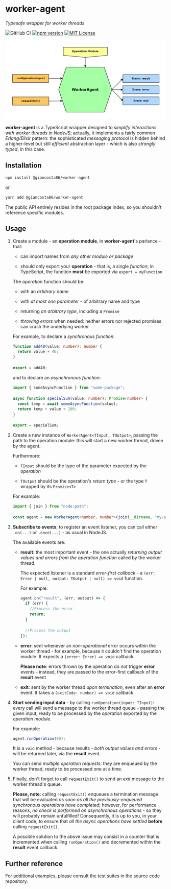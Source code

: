 # worker-agent

_Typesafe wrapper for worker threads_

![GitHub CI](https://github.com/giancosta86/worker-agent/actions/workflows/publish-to-npm.yml/badge.svg)
[![npm version](https://badge.fury.io/js/@giancosta86%2Fworker-agent.svg)](https://badge.fury.io/js/@giancosta86%2Fworker-agent)
[![MIT License](https://img.shields.io/badge/license-MIT-blue.svg?style=flat)](/LICENSE)

![Overview](docs/diagrams//overview.png)

**worker-agent** is a TypeScript wrapper designed to _simplify interactions with worker threads in NodeJS_; actually, it implements a fairly common _Erlang/Elixir_ pattern: the sophisticated _messaging protocol_ is hidden behind a higher-level but still _efficient_ abstraction layer - which is also _strongly typed_, in this case.

## Installation

```bash
npm install @giancosta86/worker-agent
```

or

```bash
yarn add @giancosta86/worker-agent
```

The public API entirely resides in the root package index, so you shouldn't reference specific modules.

## Usage

1. Create a module - an **operation module**, in **worker-agent**'s parlance - that:

   - can import names from _any other module or package_

   - should only export your **operation** - that is, a single _function_; in TypeScript, the function **must** be exported via `export = myFunction`

   The _operation_ function should be:

   - with an _arbitrary name_

   - with _at most one parameter_ - of arbitrary name and type

   - returning _an arbitrary type_, including a `Promise`

   - _throwing errors_ when needed: neither errors nor rejected promises can crash the underlying worker

   For example, to declare a _synchronous function_:

   ```typescript
   function add40(value: number): number {
     return value + 40;
   }

   export = add40;
   ```

   and to declare an _asynchronous function_:

   ```typescript
   import { someAsyncFunction } from "some-package";

   async function specialSum(value: number): Promise<number> {
     const temp = await someAsyncFunction(value);
     return temp + value + 100;
   }

   export = specialSum;
   ```

1. Create a new instance of `WorkerAgent<TInput, TOutput>`, passing the path to the operation module: this will start a new worker thread, driven by the agent.

   Furthermore:

   - `TInput` should be the type of the parameter expected by the _operation_

   - `TOutput` should be the operation's _return type_ - or the type `T` wrapped by its `Promise<T>`

   For example:

   ```typescript
   import { join } from "node:path";

   const agent = new WorkerAgent<number, number>(join(__dirname, "my-sum"));
   ```

1. **Subscribe to events**; to register an event listener, you can call either `.on(...)` or `.once(...)` - as usual in NodeJS.

   The available events are:

   - **result**: the most important event - the one actually _returning output values and errors from the operation function_ called by the worker thread.

     The expected listener is a standard _error-first callback_ - a `(err: Error | null, output: TOutput | null) => void` function.

     For example:

     ```typescript
     agent.on("result", (err, output) => {
       if (err) {
         //Process the error
         return;
       }

       //Process the output
     });
     ```

   - **error**: sent whenever an _non-operational_ error occurs within the worker thread - for example, because it couldn't find the operation module. It expects a `(error: Error) => void` callback.

     **Please note**: errors thrown by the operation do _not_ trigger **error** events - instead, they are passed to the error-first callback of the **result** event

   - **exit**: sent by the worker thread _upon termination_, even after an **error** event. It takes a `(exitCode: number) => void` callback

1. **Start sending input data** - by calling `runOperation(input: TInput)`: every call will send a message to the worker thread queue - passing the given input, ready to be processed by the _operation_ exported by the _operation module_.

   For example:

   ```typescript
   agent.runOperation(90);
   ```

   It is a `void` method - because results - _both output values and errors_ - will be returned later, via the **result** event.

   You can send _multiple operation requests_: they are enqueued by the worker thread, ready to be processed one at a time.

1. Finally, don't forget to call `requestExit()` to send an _exit_ message to the worker thread's queue.

   **Please, note**: calling `requestExit()` enqueues a termination message that will be evaluated _as soon as all the previously-enqueued synchronous operations have completed_; however, for performance reasons, _no check is performed on asynchronous operations_ - so they will probably remain unfulfilled! Consequently, it is up to you, in your client code, to ensure that _all the async operations have settled_ **before** calling `requestExit()`.

   A possible solution to the above issue may consist in a counter that is incremented when calling `runOperation()` and decremented within the **result** event callback.

## Further reference

For additional examples, please consult the test suites in the source code repository.
